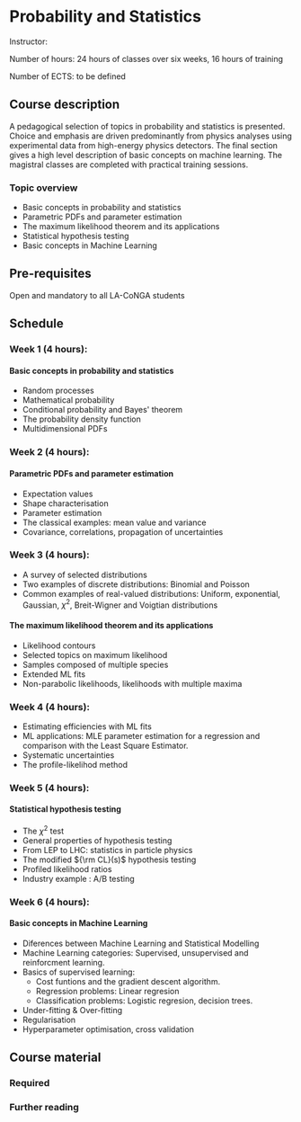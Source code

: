 

# Probability and Statistics

Instructor:

Number of hours: 24 hours of classes over six weeks, 16 hours of training

Number of ECTS: to be defined

## Course description
A pedagogical selection of topics in probability and statistics is presented.
Choice and emphasis are driven predominantly
from physics analyses using experimental data from high-energy physics detectors. The final section gives a high level description of basic concepts on machine learning. 
The magistral classes are completed with practical training sessions.

### Topic overview

- Basic concepts in probability and statistics
- Parametric PDFs and parameter estimation 
- The maximum likelihood theorem and its applications
- Statistical hypothesis testing
- Basic concepts in Machine Learning 


## Pre-requisites

Open and mandatory to all LA-CoNGA students

## Schedule

### Week 1 (4 hours):

#### Basic concepts in probability and statistics

- Random processes
- Mathematical probability
- Conditional probability and Bayes' theorem
- The probability density function
- Multidimensional PDFs

### Week 2 (4 hours):
#### Parametric PDFs and parameter estimation 

- Expectation values
- Shape characterisation 
- Parameter estimation
- The classical examples: mean value and variance
- Covariance, correlations, propagation of uncertainties

### Week 3 (4 hours):

- A survey of selected distributions
- Two examples of discrete distributions: Binomial and Poisson 
- Common examples of real-valued distributions: Uniform, exponential, Gaussian, $\chi^2$, Breit-Wigner and Voigtian distributions
      
#### The maximum likelihood theorem and its applications

- Likelihood contours
- Selected topics on maximum likelihood
- Samples composed of multiple species
- Extended ML fits
- Non-parabolic likelihoods,  likelihoods with multiple maxima

### Week 4 (4 hours):

- Estimating efficiencies with ML fits 
- ML applications: MLE parameter estimation for a regression and comparison with the Least Square Estimator. 
- Systematic uncertainties
- The profile-likelihod method

### Week 5 (4 hours):

#### Statistical hypothesis testing

- The $\chi^2$ test
- General properties of hypothesis  testing
- From LEP to LHC: statistics in particle physics
- The modified ${\rm CL}(s)$ hypothesis testing
- Profiled likelihood ratios
- Industry example : A/B testing  
 
### Week 6 (4 hours):
 
#### Basic concepts in Machine Learning 
 
- Diferences between Machine Learning and Statistical Modelling 
- Machine Learning categories: Supervised, unsupervised and reinforcment learning.
- Basics of supervised learning:
     * Cost funtions and the gradient descent algorithm.
     * Regression problems: Linear regresion
     * Classification problems: Logistic regresion, decision trees. 
- Under-fitting & Over-fitting
- Regularisation
- Hyperparameter optimisation, cross validation 


## Course material

### Required

### Further reading

